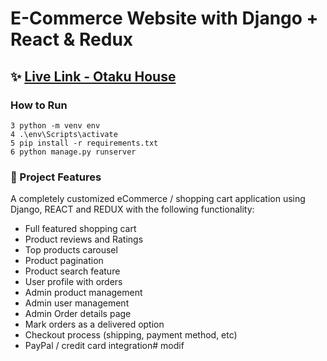 <h1>E-Commerce Website with Django + React & Redux</h1>

## ✨ [Live Link - Otaku House](https://otakuhouse.herokuapp.com/)

### How to Run

```shell
3 python -m venv env
4 .\env\Scripts\activate
5 pip install -r requirements.txt 
6 python manage.py runserver

```

### 🚀 Project Features

A completely customized eCommerce / shopping cart application using Django, REACT and REDUX with the following functionality:

- Full featured shopping cart
- Product reviews and Ratings
- Top products carousel
- Product pagination
- Product search feature
- User profile with orders
- Admin product management
- Admin user management
- Admin Order details page
- Mark orders as a delivered option
- Checkout process (shipping, payment method, etc)
- PayPal / credit card integration# modif
